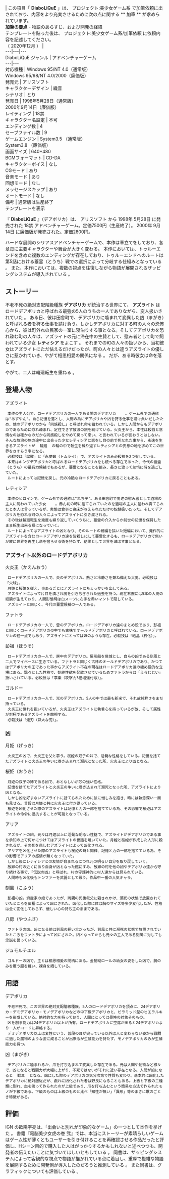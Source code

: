 |  この項目「 **DiaboLiQuE** 」は、  プロジェクト:美少女ゲーム系  で加筆依頼に出されており、内容をより充実させるために次の点に関する
** 加筆  ** が求められています。  
**加筆の要点** \- 物語のあらすじ、および開発の経緯  
テンプレートを貼った後は、  プロジェクト:美少女ゲーム系/加筆依頼  に依頼内容を記述してください。  
（  2020年12月  ）  |   
---|---|---  
DiaboLiQuE  ジャンル  |  アドベンチャーゲーム   
---|---  
対応機種  |  Windows 95/NT 4.0（通常版）   
Windows 95/98/NT 4.0/2000（廉価版）  
発売元  |  アリスソフト   
キャラクターデザイン  |  織音   
シナリオ  |  とり   
発売日  |  1998年5月28日（通常版）   
2000年9月14日（廉価版）  
レイティング  |  18禁   
キャラクター名設定  |  不可   
エンディング数  |  4   
セーブファイル数  |  9   
ゲームエンジン  |  System3.5  （通常版）   
System3.8  （廉価版）  
画面サイズ  |  640*480   
BGMフォーマット  |  CD-DA   
キャラクターボイス  |  なし   
CGモード  |  あり   
音楽モード  |  あり   
回想モード  |  なし   
メッセージスキップ  |  あり   
オートモード  |  なし   
備考  |  通常版は生産終了   
テンプレートを表示  
  
『 **DiaboLiQuE** 』（デアボリカ）は、  アリスソフト  から  1998年  5月28日  に発売された  18禁
アドベンチャーゲーム。定価7500円（生産終了）。  2000年  9月14日  に廉価版が発売された。定価2800円。

ハードな展開のシリアスアドベンチャーゲームで、本作は章立てをしており、各章毎に主要キャラクターや舞台が大きく変わる。
本作においては、トゥルーエンドを含めた複数のエンディングが存在しており、トゥルーエンドへのルートは第5話における薹霊（とうち）戦での選択によって分岐する仕組みとなっている
  。 また、本作においては、複数の視点を往復しながら物語が展開されるザッピングシステムが導入されている    。

##  ストーリー  

不老不死の絶対支配階級種族 **デアボリカ** が統治する世界にて、 **アズライト**
はロードデアボリカと呼ばれる最強の5人のうちの一人でありながら、変人扱いされていた    。
ある日、彼は田舎町で、デアボリカに噛まれて変異した凶（まがき）と呼ばれる者を狩る仕事を請け負う。しかしデアボリカに対する町の人々の恐怖心から、彼は町外れの民家の一室に寝泊りする事となる。そしてデアボリカを恐れ疎む町の人々は、アズライトの元に滞在中の生贄として、慰み者として町で飼われている少女
**レティシア** をよこす    。
それまでの町の人々の扱いから、当初彼女はアズライトにただ怯えるだけだったが、町の人々とは違うアズライトの優しさに惹かれていき、やがて相思相愛の関係になる
  。 だが、ある時彼女は命を落とす。

やがて、二人は輪廻転生を重ねる    。

##  登場人物  

アズライト

     本作の主人公で、ロードデアボリカの一人である闇のデアボリカ    。ゲーム外での通称は"あずやん"。自ら記憶を落とし、人間の為にデアボリカや凶を狩る仕事を請け負いだしたため、他のデアボリカから「同族殺し」と呼ばれ命を狙われている。しかし人間からもデアボリカであるために恐れ疎まれ、定住できず放浪の旅を続けている。火炎王から、本性は殺戮と怠惰なのは確かなのだから同族殺しをやめて戻って来い、と言われているが従おうとはしない。そんな放浪の旅の途中に出会った少女レティシアに恋をし目の前で死なれた事から、永遠を生きるアズライトが  輪廻  の輪の中で転生を繰り返すレティシアとの安息の地を求めてこの世界をさすらう事になる。 
     必殺技は「腐敗」と「永夢籟（トムライ）」で、アズライトのみ必殺技を2つ有している。 
     本来はキングデアボリカと呼ばれるロードデアボリカをも統べる存在であった、今代の薹霊（とうち）の最有力候補でもあるが、薹霊となることを拒み、長きに渡って怠惰に時を過ごしていた。 
     ルートによっては記憶を戻し、元の冷酷なロードデアボリカに戻ることもある。 
レティシア

     本作のヒロインで、ゲーム外での通称は"れち子"。ある田舎町で男達の慰み者として酒場の主人に飼われていた少女    。赤ん坊の時に捨てられていたのを酒場の主人に拾われ育てられたと本人は言っているが、実態は食事と寝床が与えられただけの奴隷扱いだった。そしてデアボリカを恐れる町の人々によってアズライトに引き渡される。 
     その後は輪廻転生を幾度も繰り返していくうちに、薹霊の介入からか前世の記憶を保持したまま転生出来る様になっていく。 
     ルートによってはアズライトの凶となり、そのルートの続編を描いた短編において、発作的にアズライトを含むロードデアボリカ達を皆殺しにして薹霊化するも、ロードデアボリカで無いが故に世界を再生し命を宿らせる術を持たず、結果として世界を滅ぼす事となる。 

###  アズライト以外のロードデアボリカ  

火炎王（かえんおう）

     ロードデアボリカの一人で、炎のデアボリカ。熱さと冷静さを兼ね備えた大男。必殺技は「火球」。 
     月姫と桜姫を従え、事あるごとにアズライトにちょっかいを出して来る。 
     アズライトによって片目を潰され腕を引きちぎられた過去を持つ。現在右腕には5本の人間の細腕が生えており、人間形態時は白スーツに右手を赤いマントで隠している。 
     アズライトと同じく、今代の薹霊候補の一人である。 
ファトラ

     ロードデアボリカの一人で、雲のデアボリカ。ロードデアボリカ達のまとめ役であり、彭祖と同じくロードデアボリカの中でも古株でオールドデアボリカと呼ばれている。ロードデアボリカの紅一点でもあり、アズライトにとっては姉のような存在。必殺技は「結晶（石化）」。 
彭祖（ほうそ）

     ロードデアボリカの一人で、房中のデアボリカ。屋形船を居城とし、自らの凶である刻風と二人でマイペースに生きている。ファトラと同じく古株のオールドデアボリカであり、かつてはデアボリカの王であった事からアズライト不在の現在はロードデアボリカ達の纏め役的な立場にある。飄々とした性格で、始終性欲を発散させているためファトラからは「えろじじい」扱いされている。必殺技は「享楽（攻撃力3倍増強付与）」。 
ゴルドー

     ロードデアボリカの一人で、光のデアボリカ。5人の中では最も新米で、それ故純粋さをまだ持っている。 
     火炎王に憧れを抱いているが、火炎王はアズライトに執着心を持っているが故、そして属性が対極であるアズライトを敵視する。 
     必殺技は「煌刃（巨大な刃）」。 

###  凶  

月姫（げっき）

     火炎王の凶で、火炎王を父と慕う。桜姫の双子の妹で、活発な性格をしている。記憶を捨てたアズライトと火炎王の争いに巻き込まれて瀕死となった所、火炎王により凶となる。 
桜姫（おうき）

     月姫の双子の姉である凶で、おとなしいが芯の強い性格。 
     記憶を捨てたアズライトと火炎王の争いに巻き込まれて瀕死となった所、アズライトにより凶となる。 
     しかし凶を好まないアズライトに捨てられたために彼に憎しみを抱き、時には執念深い一面も見せる。普段は月姫と共に火炎王に付き従っている。 
     桜姫を凶化させた際のアズライトは記憶と力の一部を捨てている為、その影響で桜姫はアズライトの命令に抵抗することが可能となっている。 

アリア

     アズライトの凶。元々は月姫以上に活発な明るい性格で、アズライトがデアボリカである事を承知の上で何かにつけてはアズライトの世話を焼いていた。月姫と桜姫が作成した人形に殺されるが、その死を悲しむアズライトによって凶化される。 
     アリアを凶化させた際のアズライトも桜姫の時と同様、記憶と力の一部を捨てている為、その影響でアリアの感情が無くなっていた。 
     しかし後にレティシアとの友情が育まれるにつれ元の明るい自分を取り戻していく。 
     故郷の村の近くにあり自身が凶となった館にすみ、故郷の村を他の凶やデアボリカ達から守り続ける事で、『伝説の凶』と呼ばれ、村の守護神的に村人達からは見られている。 
     人間時も凶化後もトンファーを武器として戦う。作品中一番の人気キャラ。 
刻風（こふう）

     彭祖の凶。資産家の娘であったが、両親の死後叔父に殺されかけ、瀕死の状態で放置されていたところを彭祖によって凶にされた。凶化した際に体は胸のサイズ等多少変化したが、性格は全く変化しておらず、優しい心の持ち主のままである。 
八房（やつふさ）

     ファトラの凶。凶になる前は刻風の飼い犬だったが、刻風と共に瀕死の状態で放置されていたところをファトラによって凶にされた。凶となってからも元々の主人である刻風に対しても忠誠を誓っている。 
ジュモルチエル

     ゴルドーの凶で、主とは相思相愛の間柄にある。金髪縦ロールの幼女の姿をした凶で、腕のみを覆う服を纏い、裸身を晒している。 

##  用語  

デアボリカ

     不老不死で、この世界の絶対支配階級種族。5人のロードデアボリカを頂点に、24デアボリカ・デミデアボリカ・モノデアボリカなどの中下級デアボリカと、ピラミッド型のヒエラルキーを形成している。絶対的な力を持っており、人間にとっては畏怖の対象そのもの。 
     凶を創る能力は24デアボリカ以上が所有。ロードデアボリカに空席が出ると24デアボリカより一人がロードに昇格する。 
     デミデアボリカ以上は変性という、普段の耳が尖っている以外は人と変わらない姿から戦闘に適した魔物のような姿に成ることが出来るが生殖能力を持たず、モノデアボリカのみが生殖能力を持つ。 

凶（まがき）

     デアボリカに噛まれるか、爪を打ち込まれて変異した存在である。元は人間や動物など様々で、凶になると戦闘力が大幅に上がり、不死ではないがそれに近い存在となる。人間が凶になると  獣耳  となる。凶にした際のデアボリカの気分次第で性質も変わり、基本的に凶化したデアボリカに絶対服従だが、戯れに凶化された者は野良になることもある。上級と下級の二種類に別れ、血を吸って作られたのが上級であり、爪を打ち込むという簡易な方法で作られたモノが下級である。下級のものは上級のものと比べ「知性が無い」「異形」等のまさに獣のごとき特徴がある。 

##  評価  

IGN  の歐陽宇亮は、「出会いと別れが印象的なゲーム」の一つとして本作を挙げた    。 書籍『電脳美少女虎の巻
弐』では、本当にストーリーが素晴らしいゲームはゲーム性が薄くともユーザーを引き付けることを再確認させる作品だったと評価し、Hシーン目的で購入した人はがっかりするかもしれないと述べつつも、開発者の伝えたいことに気づいてほしいともしている
  。
同書は、ザッピングシステムによって客観的な視点で物語が描かれている点に着目し、重厚で複雑な物語を展開するために開発側が導入したのだろうと推測している
  。 また同書は、グラフィックについても評価している    。

